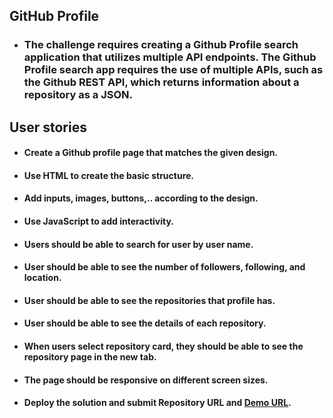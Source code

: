 ## GitHub Profile
- ### The challenge requires creating a Github Profile search application that utilizes multiple API endpoints. The Github Profile search app requires the use of multiple APIs, such as the Github REST API, which returns information about a repository as a JSON.

## User stories
- #### Create a Github profile page that matches the given design.

- #### Use HTML to create the basic structure.

- #### Add inputs, images, buttons,.. according to the design.

- #### Use JavaScript to add interactivity.

- #### Users should be able to search for user by user name.

- #### User should be able to see the number of followers, following, and location.

- #### User should be able to see the repositories that profile has.

- #### User should be able to see the details of each repository.

- #### When users select repository card, they should be able to see the repository page in the new tab.

- #### The page should be responsive on different screen sizes.

- #### Deploy the solution and submit Repository URL and [Demo URL]().